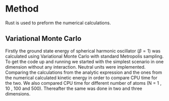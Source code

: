 # Method
Rust is used to preform the numerical calculations.
<!-- Maybe explain why we chose Rust instead of traditional C++? -->
## Variational Monte Carlo
Firstly the ground state energy of spherical harmonic oscillator $(\beta = 1)$ was calculated using Variational Monte Carlo with standard Metropolis sampling. To get the code up and running  we started with the simplest scenario in one dimension without any interaction.  Neutral units were implemented. Comparing the calculations from the analytic expression and the ones from the numerical calculated kinetic energy in order to compare CPU time for the two. We also compared CPU time for different number of atoms (N = 1 , 10 , 100 and 500).
Thereafter the same was done in two and three dimensions. 

